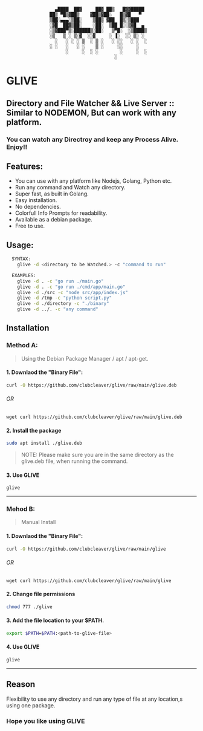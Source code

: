                       ▄████  ██▓     ██▓ ██▒   █▓▓█████ 
                    ██▒ ▀█▒▓██▒    ▓██▒▓██░   █▒▓█   ▀ 
                    ▒██░▄▄▄░▒██░    ▒██▒ ▓██  █▒░▒███   
                    ░▓█  ██▓▒██░    ░██░  ▒██ █░░▒▓█  ▄ 
                    ░▒▓███▀▒░██████▒░██░   ▒▀█░  ░▒████▒
                    ░▒   ▒ ░ ▒░▓  ░░▓     ░ ▐░  ░░ ▒░ ░
                      ░   ░ ░ ░ ▒  ░ ▒ ░   ░ ░░   ░ ░  ░
                    ░ ░   ░   ░ ░    ▒ ░     ░░     ░   
                          ░     ░  ░ ░        ░     ░  ░
                                            ░          

# GLIVE

## Directory and File Watcher && Live Server :: Similar to NODEMON, But can work with any platform.
### You can watch any Directroy and keep any Process Alive. Enjoy!!
## Features:
* You can use with any platform like Nodejs, Golang, Python etc.
* Run any command and Watch any directory.
* Super fast, as built in Golang.
* Easy installation.
* No dependencies.
* Colorfull Info Prompts for readability.
* Available as a debian package.
* Free to use.

## Usage: 
```sh
  SYNTAX:
	glive -d <directory to be Watched.> -c "command to run"

  EXAMPLES: 
	glive -d . -c "go run ./main.go"
	glive -d . -c "go run ./cmd/app/main.go"
	glive -d ./src -c "node src/app/index.js"
	glive -d /tmp -c "python script.py"
	glive -d ./directory -c "./binary"
	glive -d ../. -c "any command"
```


## Installation
### Method A:
>Using the Debian Package Manager / apt / apt-get.
#### 1. Downlaod the "Binary File":

```sh
curl -O https://github.com/clubcleaver/glive/raw/main/glive.deb
```
###### OR
```
wget curl https://github.com/clubcleaver/glive/raw/main/glive.deb
```
#### 2. Install the package
```sh
sudo apt install ./glive.deb
```

> NOTE:
Please make sure you are in the same directory as the glive.deb file, when running the command.

#### 3. Use GLIVE
```sh
glive
```

---

### Mehod B:
>Manual Install
#### 1. Downlaod the "Binary File":

```sh
curl -O https://github.com/clubcleaver/glive/raw/main/glive
```
###### OR
```
wget curl https://github.com/clubcleaver/glive/raw/main/glive
```
#### 2. Change file permissions
```sh
chmod 777 ./glive
```
#### 3. Add the file location to your $PATH.
```sh
export $PATH=$PATH:<path-to-glive-file>
```
#### 4. Use GLIVE
```sh
glive
```
---



## Reason
Flexibility to use any directory and run any type of file at any location,s using one package.

### Hope you like using GLIVE
